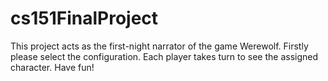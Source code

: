# cs151FinalProject
<!-- ![Screen Shot 2022-05-23 at 00 53 44](https://user-images.githubusercontent.com/49179682/169770732-6b2c6416-ebf3-4425-941e-149c0af62080.png) -->

This project acts as the first-night narrator of the game Werewolf.
Firstly please select the configuration.
Each player takes turn to see the assigned character.
Have fun!
